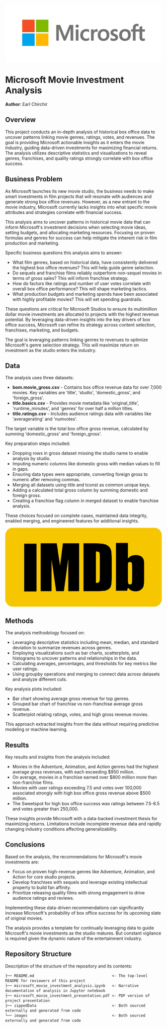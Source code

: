 ![Alt Microsoft Logo](https://github.com/earlcr/Microsoft-Movie-Analysis/blob/template-mvp/images/microsoft%20logo.jpg)
# Microsoft Movie Investment Analysis

**Author**: Earl Chirchir

## Overview

This project conducts an in-depth analysis of historical box office data to uncover patterns linking movie genres, ratings, votes, and revenues. The goal is providing Microsoft actionable insights as it enters the movie industry, guiding data-driven investments for maximizing financial returns. The analysis utilizes descriptive statistics and visualizations to reveal genres, franchises, and quality ratings strongly correlate with box office success.

## Business Problem

As Microsoft launches its new movie studio, the business needs to make smart investments in film projects that will resonate with audiences and generate strong box office revenues. However, as a new entrant to the movie industry, Microsoft currently lacks insights into what specific movie attributes and strategies correlate with financial success.

This analysis aims to uncover patterns in historical movie data that can inform Microsoft's investment decisions when selecting movie ideas, setting budgets, and allocating marketing resources. Focusing on proven formulas and genres for success can help mitigate the inherent risk in film production and marketing.

Specific business questions this analysis aims to answer:

-  What film genres, based on historical data, have consistently delivered the highest box office revenues? This will help guide genre selection.
-  Do sequels and franchise films reliably outperform non-sequel movies in terms of gross sales? This will inform franchise strategy.
-  How do factors like ratings and number of user votes correlate with overall box office performance? This will shape marketing tactics.
-  What production budgets and marketing spends have been associated with highly profitable movies? This will set spending guardrails.

These questions are critical for Microsoft Studios to ensure its multimillion dollar movie investments are allocated to projects with the highest revenue potential. By leveraging data-driven insights into the key drivers of box office success, Microsoft can refine its strategy across content selection, franchises, marketing, and budgets.

The goal is leveraging patterns linking genres to revenues to optimize Microsoft's genre selection strategy. This will maximize return on investment as the studio enters the industry.

## Data

The analysis uses three datasets:

-  **bom.movie_gross.csv** - Contains box office revenue data for over 7,000 movies. Key variables are 'title', 'studio', 'domestic_gross', and 'foreign_gross'.
-  **title.basics.csv** - Provides movie metadata like 'original_title', 'runtime_minutes', and 'genres' for over half a million titles.
-  **title.ratings.csv** - Includes audience ratings data with variables like 'averagerating' and 'numvotes'.

The target variable is the total box office gross revenue, calculated by summing 'domestic_gross' and 'foreign_gross'.

Key preparation steps included:

-  Dropping rows in gross dataset missing the studio name to enable analysis by studio.
-  Imputing numeric columns like domestic gross with median values to fill in gaps.
-  Ensuring data types were appropriate, converting foreign gross to numeric after removing commas.
-  Merging all datasets using title and tconst as common unique keys.
-  Adding a calculated total gross column by summing domestic and foreign gross.
-  Creating a franchise flag column in merged dataset to enable franchise analysis.

These choices focused on complete cases, maintained data integrity, enabled merging, and engineered features for additional insights.

![Alt IMDB Logo](https://github.com/earlcr/Microsoft-Movie-Analysis/blob/template-mvp/images/imdb%20logo.png)


## Methods

The analysis methodology focused on:

-  Leveraging descriptive statistics including mean, median, and standard deviation to summarize revenues across genres.
-  Employing visualizations such as bar charts, scatterplots, and histograms to uncover patterns and relationships in the data.
-  Calculating averages, percentages, and thresholds for key metrics like user ratings.
-  Using groupby operations and merging to connect data across datasets and analyze different cuts.

Key analysis plots included:

-  Bar chart showing average gross revenue for top genres.
-  Grouped bar chart of franchise vs non-franchise average gross revenue.
-  Scatterplot relating ratings, votes, and high gross revenue movies.

This approach extracted insights from the data without requiring predictive modeling or machine learning.

## Results

Key results and insights from the analysis included:

-  Movies in the Adventure, Animation, and Action genres had the highest average gross revenues, with each exceeding $950 million.
-  On average, movies in a franchise earned over $800 million more than non-franchise films.
-  Movies with user ratings exceeding 7.5 and votes over 100,000 associated strongly with high box office gross revenue above $500 million.
-  The Sweetspot for high box office success was ratings between 7.5-8.5 and votes greater than 250,000.

These insights provide Microsoft with a data-backed investment thesis for maximizing returns. Limitations include incomplete revenue data and rapidly changing industry conditions affecting generalizability.



## Conclusions

Based on the analysis, the recommendations for Microsoft's movie investments are:

-  Focus on proven high-revenue genres like Adventure, Animation, and Action for core studio projects.
-  Develop franchises with sequels and leverage existing intellectual property to build fan affinity.
-  Prioritize releasing quality films with strong engagement to drive audience ratings and reviews.

Implementing these data-driven recommendations can significantly increase Microsoft's probability of box office success for its upcoming slate of original movies.

The analysis provides a template for continually leveraging data to guide Microsoft's movie investments as the studio matures. But constant vigilance is required given the dynamic nature of the entertainment industry.




## Repository Structure

Description of the structure of the repository and its contents:

```
├── README.md                                   <- The top-level README for reviewers of this project
├── microsoft_movie_investment_analysis.ipynb   <- Narrative documentation of analysis in Jupyter notebook
├── microsoft_movie_investment_presentation.pdf <- PDF version of project presentation
├── zippedData                                  <- Both sourced externally and generated from code
└── images                                      <- Both sourced externally and generated from code
```

